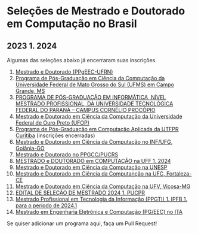 # Seleções de Mestrado e Doutorado em Computação no Brasil

## 2023 1. 2024

Algumas das seleções abaixo já encerraram suas inscrições.
1. [Mestrado e Doutorado (PPgEEC-UFRN)](https://sigaa.ufrn.br/sigaa/public/programa/portal.jsf?id=103)
1. [Programa de Pós-Graduação em Ciência da Computação da Universidade Federal de Mato Grosso do Sul (UFMS) em Campo Grande, MS](https://posgraduacao.ufms.br/portal)
1. [PROGRAMA DE PÓS-GRADUAÇÃO EM INFORMÁTICA, NÍVEL MESTRADO PROFISSIONAL, DA UNIVERSIDADE TECNOLÓGICA FEDERAL DO PARANÁ – CAMPUS CORNÉLIO PROCÓPIO](https://sei.utfpr.edu.br/sei/publicacoes/controlador_publicacoes.php?acao=publicacao_visualizar&id_documento=4137053&id_orgao_publicacao=0)
1. [Mestrado e Doutorado em Ciência da Computação da Universidade Federal de Ouro Preto (UFOP)](http://www.decom.ufop.br/pos/processoseletivo/)
1. [Programa de Pós-Graduação em Computação Aplicada da UTFPR Curitiba](https://bit.ly/3L0l9HT) (inscrições encerradas)
1. [Mestrado e Doutorado em Ciência da Computação no INF/UFG, Goiânia-GO](https://bit.ly/3YRKER6)
1. [Mestrado e Doutorado no PPGCC/PUCRS](https://bit.ly/3QFRLsl)
1. [MESTRADO e DOUTORADO em COMPUTAÇÃO na UFF 1. 2024](https://bit.ly/3QGZqXu)
1. [Mestrado e Doutorado em Ciência da Computação na UNESP](https://bit.ly/3stPlVO)
1. [Mestrado e Doutorado em Ciência da Computanção na UFC, Fortaleza-CE](http://bit.ly/49B0qoJ)
1. [Mestrado e Doutorado em Ciência da Computação na UFV, Viçosa-MG](https://bit.ly/ppgcc-ufv)
1. [EDITAL DE SELEÇÃO DE MESTRADO 2024 1. PUCPR](https://www.ppgia.pucpr.br/pt/arquivos/editais/Edital_Processo_Seletivo_-_Mestrado_2024.pdf)
1. [Mestrado Profissional em Tecnologia da Informação (PPGTI) 1. IPFB 1. para o período de 2024.1](https://sites.google.com/ifpb.edu.br/selecao2023ppgti/)
1. [Mestrado em Engenharia Eletrônica e Computação (PG/EEC) no ITA](http://www.ita.br/posgrad/procseletivo)

Se quiser adicionar um programa aqui, faça um Pull Request!
